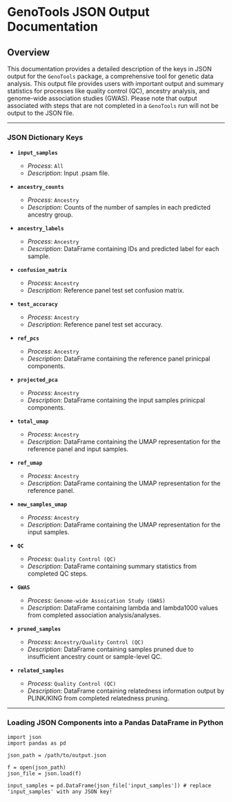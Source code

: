 # GenoTools JSON Output Documentation

## Overview
This documentation provides a detailed description of the keys in JSON output for the `GenoTools` package, a comprehensive tool for genetic data analysis. This output file provides users with important output and summary statistics for processes like quality control (QC), ancestry analysis, and genome-wide association studies (GWAS). Please note that output associated with steps that are not completed in a `GenoTools` run will not be output to the JSON file.

---

### JSON Dictionary Keys

- **`input_samples`**   
  - *Process*: `All`  
  - *Description*: Input .psam file.

- **`ancestry_counts`**  
  - *Process*: `Ancestry`  
  - *Description*: Counts of the number of samples in each predicted ancestry group.

- **`ancestry_labels`**  
  - *Process*: `Ancestry`  
  - *Description*: DataFrame containing IDs and predicted label for each sample.

- **`confusion_matrix`**  
  - *Process*: `Ancestry`  
  - *Description*: Reference panel test set confusion matrix.
 
- **`test_accuracy`**  
  - *Process*: `Ancestry`  
  - *Description*: Reference panel test set accuracy.
 
- **`ref_pcs`**  
  - *Process*: `Ancestry`  
  - *Description*: DataFrame containing the reference panel prinicpal components.

- **`projected_pca`**  
  - *Process*: `Ancestry`  
  - *Description*: DataFrame containing the input samples prinicpal components.

- **`total_umap`**  
  - *Process*: `Ancestry`  
  - *Description*: DataFrame containing the UMAP representation for the reference panel and input samples.

- **`ref_umap`**  
  - *Process*: `Ancestry`  
  - *Description*: DataFrame containing the UMAP representation for the reference panel.

- **`new_samples_umap`**  
  - *Process*: `Ancestry`  
  - *Description*: DataFrame containing the UMAP representation for the input samples.

- **`QC`**  
  - *Process*: `Quality Control (QC)`  
  - *Description*: DataFrame containing summary statistics from completed QC steps.

- **`GWAS`**  
  - *Process*: `Genome-wide Assoication Study (GWAS)`  
  - *Description*: DataFrame containing lambda and lambda1000 values from completed association analysis/analyses.

- **`pruned_samples`**  
  - *Process*: `Ancestry/Quality Control (QC)`  
  - *Description*: DataFrame containing samples pruned due to insufficient ancestry count or sample-level QC.

- **`related_samples`**  
  - *Process*: `Quality Control (QC)`  
  - *Description*: DataFrame containing relatedness information output by PLINK/KING from completed relatedness pruning.

---

### Loading JSON Components into a Pandas DataFrame in Python

```
import json
import pandas as pd

json_path = /path/to/output.json

f = open(json_path)
json_file = json.load(f)

input_samples = pd.DataFrame(json_file['input_samples']) # replace 'input_samples' with any JSON key!
```
